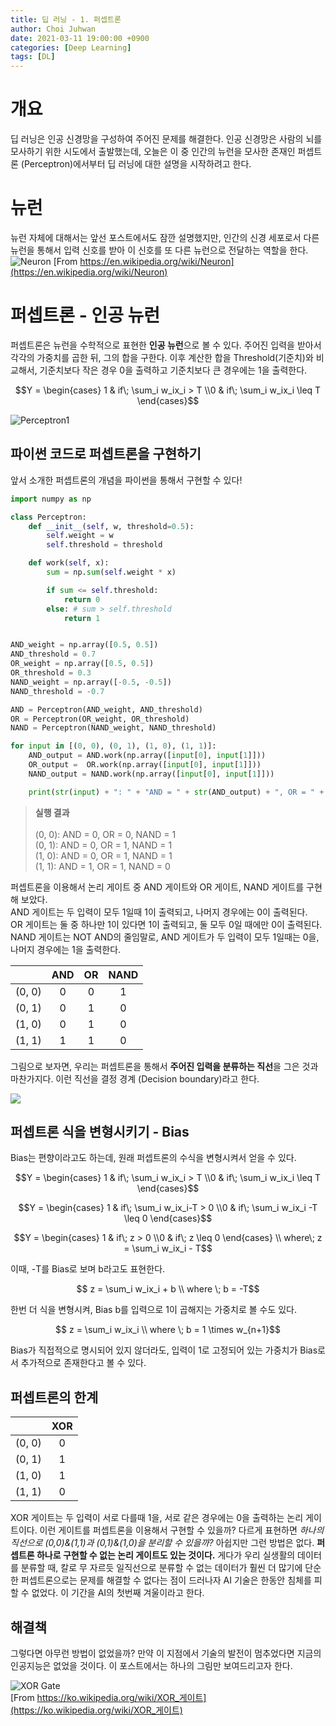 ```yaml
---
title: 딥 러닝 - 1. 퍼셉트론
author: Choi Juhwan
date: 2021-03-11 19:00:00 +0900
categories: [Deep Learning]
tags: [DL]
---
```


# 개요

딥 러닝은 인공 신경망을 구성하여 주어진 문제를 해결한다. 
인공 신경망은 사람의 뇌를 모사하기 위한 시도에서 출발했는데, 오늘은 이 중 인간의 뉴런을 모사한 존재인 퍼셉트론 (Perceptron)에서부터 딥 러닝에 대한 설명을 시작하려고 한다.

# 뉴런
뉴런 자체에 대해서는 앞선 포스트에서도 잠깐 설명했지만, 인간의 신경 세포로서 다른 뉴런을 통해서 입력 신호를 받아 이 신호를 또 다른 뉴런으로 전달하는 역할을 한다.
![Neuron](/assets/post_images/dl1/dl1_1.jpg)
[From https://en.wikipedia.org/wiki/Neuron](https://en.wikipedia.org/wiki/Neuron)

# 퍼셉트론 - 인공 뉴런
퍼셉트론은 뉴런을 수학적으로 표현한 **인공 뉴런**으로 볼 수 있다.
주어진 입력을 받아서 각각의 가중치를 곱한 뒤, 그의 합을 구한다.
이후 계산한 합을 Threshold(기준치)와 비교해서, 기준치보다 작은 경우 0을 출력하고 기준치보다 큰 경우에는 1을 출력한다.

$$Y = \begin{cases}
1 & if\; \sum_i w_ix_i > T
\\0 & if\; \sum_i w_ix_i \leq T 
\end{cases}$$

![Perceptron1](/assets/post_images/dl1/dl1_2.jpg)

## 파이썬 코드로 퍼셉트론을 구현하기
앞서 소개한 퍼셉트론의 개념을 파이썬을 통해서 구현할 수 있다!

```python
import numpy as np

class Perceptron:
    def __init__(self, w, threshold=0.5):
        self.weight = w
        self.threshold = threshold

    def work(self, x):
        sum = np.sum(self.weight * x)

        if sum <= self.threshold:
            return 0
        else: # sum > self.threshold
            return 1


AND_weight = np.array([0.5, 0.5])
AND_threshold = 0.7
OR_weight = np.array([0.5, 0.5])
OR_threshold = 0.3
NAND_weight = np.array([-0.5, -0.5])
NAND_threshold = -0.7

AND = Perceptron(AND_weight, AND_threshold)
OR = Perceptron(OR_weight, OR_threshold)
NAND = Perceptron(NAND_weight, NAND_threshold)

for input in [(0, 0), (0, 1), (1, 0), (1, 1)]:
    AND_output = AND.work(np.array([input[0], input[1]]))
    OR_output =  OR.work(np.array([input[0], input[1]]))
    NAND_output = NAND.work(np.array([input[0], input[1]]))

    print(str(input) + ": " + "AND = " + str(AND_output) + ", OR = " + str(NAND_output) + ", NAND = " + str(NAND_output))
```

> **실행 결과** <br><br>
> (0, 0): AND = 0, OR = 0, NAND = 1 <br>
> (0, 1): AND = 0, OR = 1, NAND = 1 <br>
> (1, 0): AND = 0, OR = 1, NAND = 1 <br>
> (1, 1): AND = 1, OR = 1, NAND = 0 <br>

퍼셉트론을 이용해서 논리 게이트 중 AND 게이트와 OR 게이트, NAND 게이트를 구현해 보았다. <br>
AND 게이트는 두 입력이 모두 1일때 1이 출력되고, 나머지 경우에는 0이 출력된다. <br>
OR 게이트는 둘 중 하나만 1이 있다면 1이 출력되고, 둘 모두 0일 때에만 0이 출력된다. <br>
NAND 게이트는 NOT AND의 줄임말로, AND 게이트가 두 입력이 모두 1일때는 0을, 나머지 경우에는 1을 출력한다.

||AND|OR|NAND|
|:---:|:---:|:---:|:---:|
|(0, 0)|0|0|1|
|(0, 1)|0|1|0|
|(1, 0)|0|1|0|
|(1, 1)|1|1|0|

그림으로 보자면, 우리는 퍼셉트론을 통해서 **주어진 입력을 분류하는 직선**을 그은 것과 마찬가지다. 이런 직선을 결정 경계 (Decision boundary)라고 한다.

![](/assets/post_images/dl1/dl1_3.jpg)

## 퍼셉트론 식을 변형시키기 - Bias
Bias는 편향이라고도 하는데, 원래 퍼셉트론의 수식을 변형시켜서 얻을 수 있다.

$$Y = \begin{cases}
1 & if\; \sum_i w_ix_i > T
\\0 & if\; \sum_i w_ix_i \leq T 
\end{cases}$$

$$Y = \begin{cases}
1 & if\; \sum_i w_ix_i-T > 0
\\0 & if\; \sum_i w_ix_i -T \leq 0 
\end{cases}$$

$$Y = \begin{cases}
1 & if\; z > 0
\\0 & if\; z \leq 0 
\end{cases}
\\ where\; z = \sum_i w_ix_i - T$$

이때, -T를 Bias로 보며 b라고도 표현한다.

$$ z = \sum_i w_ix_i + b
\\ where \; b = -T$$

한번 더 식을 변형시켜, Bias b를 입력으로 1이 곱해지는 가중치로 볼 수도 있다.

$$ z = \sum_i w_ix_i 
\\ where \; b = 1 \times w_{n+1}$$

Bias가 직접적으로 명시되어 있지 않더라도, 입력이 1로 고정되어 있는 가중치가 Bias로서 추가적으로 존재한다고 볼 수 있다.

## 퍼셉트론의 한계

||XOR|
|:---:|:---:|
|(0, 0)|0|
|(0, 1)|1|
|(1, 0)|1|
|(1, 1)|0|

XOR 게이트는 두 입력이 서로 다를때 1을, 서로 같은 경우에는 0을 출력하는 논리 게이트이다. 이런 게이트를 퍼셉트론을 이용해서 구현할 수 있을까? 다르게 표현하면 *하나의 직선으로 (0,0)&(1,1)과 (0,1)&(1,0)을 분리할 수 있을까?*
아쉽지만 그런 방법은 없다. **퍼셉트론 하나로 구현할 수 없는 논리 게이트도 있는 것이다.** 게다가 우리 실생활의 데이터를 분류할 때, 칼로 무 자르듯 일직선으로 분류할 수 없는 데이터가 훨씬 더 많기에 단순한 퍼셉트론으로는 문제를 해결할 수 없다는 점이 드러나자 AI 기술은 한동안 침체를 피할 수 없었다. 이 기간을 AI의 첫번째 겨울이라고 한다.

## 해결책
그렇다면 아무런 방법이 없었을까? 만약 이 지점에서 기술의 발전이 멈추었다면 지금의 인공지능은 없었을 것이다. 이 포스트에서는 하나의 그림만 보여드리고자 한다.

![XOR Gate](/assets/post_images/dl1/dl1_4.jpg) <br>
[From https://ko.wikipedia.org/wiki/XOR_게이트](https://ko.wikipedia.org/wiki/XOR_게이트)